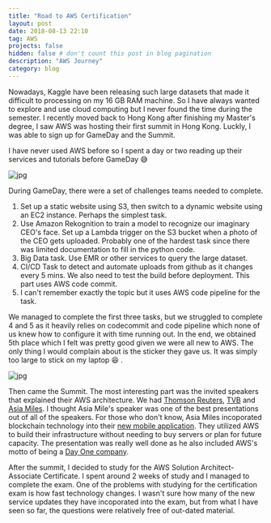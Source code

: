 ```yaml
---
title: "Road to AWS Certification"
layout: post
date: 2018-08-13 22:10
tag: AWS
projects: false
hidden: false # don't count this post in blog pagination
description: "AWS Journey"
category: blog
---
```


 
Nowadays, Kaggle have been releasing such large datasets that made it difficult to processing on my 16 GB RAM machine. So I have always 
wanted to explore and use cloud computing but I never found the time during the semester. I recently moved back to Hong Kong after finishing 
my Master's degree, I saw AWS was hosting their first summit in Hong Kong. Luckly, I was able to sign up for GameDay and the Summit. 

I have never used AWS before so I spent a day or two reading up their services and tutorials before GameDay :sweat_smile:  

![jpg](http://lawko698.github.io/assets/images/2018-08-13-photos/IMAG1055.jpg)

During GameDay, there were a set of challenges teams needed to complete. 

1. Set up a static website using S3, then switch to a dynamic website using an EC2 instance. Perhaps the simplest task.
2. Use Amazon Rekognition to train a model to recognize our imaginary CEO's face. Set up a Lambda trigger on the S3 bucket when a photo 
of the CEO gets uploaded. Probably one of the hardest task since there was limited documentation to fill in the python code. 
3. Big Data task. Use EMR or other services to query the large dataset.
4. CI/CD Task to detect and automate uploads from github as it changes every 5 mins. We also need to test the build before deployment.
This part uses AWS code commit. 
5. I can't remember exactly the topic but it uses AWS code pipeline for the task.

We managed to complete the first three tasks, but we struggled to complete 4 and 5 as it heavily relies on codecommit and code pipeline which
none of us knew how to configure it with time running out. In the end, we obtained 5th place which I felt was pretty good given we were all new to AWS. The only thing
I would complain about is the sticker they gave us. It was simply too large to stick on my laptop :laughing: .

![jpg](http://lawko698.github.io/assets/images/2018-08-13-photos/IMAG1056.jpg)

Then came the Summit. The most interesting part was the invited speakers that explained their AWS architecture. 
We had [Thomson Reuters](https://www.thomsonreuters.com/en.html), [TVB](http://tvb.com/) and [Asia Miles](https://www.asiamiles.com/).
I thought Asia Mile's speaker was one of the best presentations out of all of the speakers. For those who don't know, Asia Miles 
incoporated blockchain technology into their [new mobile application](http://fintechnews.hk/5140/blockchain/cathay-pacific-asia-miles-blockchain/).
They utilized AWS to build their infrastructure without needing to buy servers or plan for future capacity. The presentation was really well done as he
also included AWS's motto of being a [Day One company](https://blog.aboutamazon.com/company-news/2016-letter-to-shareholders).

After the summit, I decided to study for the AWS Solution Architect- Associate Certificate. I spent around 2 weeks of study and I managed to complete the exam.
One of the problems with studying for the certification exam is how fast technology changes. I wasn't sure how many of the new service updates 
they have incoporated into the exam, but from what I have seen so far, the questions were relatively free of out-dated material.
